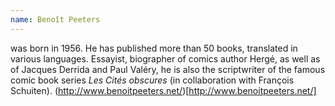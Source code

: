 ```yaml
---
name: Benoît Peeters
---
```

was born in 1956. He has published more than 50 books, translated in various languages. Essayist, biographer of comics author Hergé, as well as of Jacques Derrida and Paul Valéry, he is also the scriptwriter of the famous comic book series *Les Cités obscures* (in collaboration with François Schuiten). (http://www.benoitpeeters.net/)[http://www.benoitpeeters.net/]